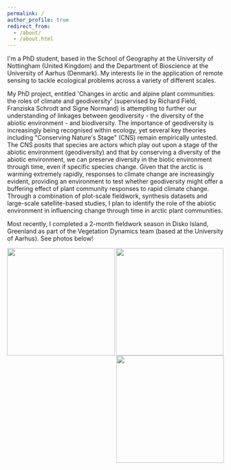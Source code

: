 ```yaml
---
permalink: /
author_profile: true
redirect_from: 
  - /about/
  - /about.html
---
```


I'm a PhD student, based in the School of Geography at the University of Nottingham (United Kingdom) and the Department of Bioscience at the University of Aarhus (Denmark). My interests lie in the application of remote sensing to tackle ecological problems across a variety of different scales.

My PhD project, entitled 'Changes in arctic and alpine plant communities: the roles of climate and geodiversity' (supervised by Richard Field, Franziska Schrodt and Signe Normand) is attempting to further our understanding of linkages between geodiversity - the diversity of the abiotic environment - and biodiversity. The importance of geodiversity is increasingly being recognised within ecology, yet several key theories including "Conserving Nature's Stage" (CNS) remain empirically untested. The CNS posits that species are actors which play out upon a stage of the abiotic environment (geodiversity) and that by conserving a diversity of the abiotic environment, we can preserve diversity in the biotic environment through time, even if specific species change. Given that the arctic is warming extremely rapidly, responses to climate change are increasingly evident, providing an environment to test whether geodiversity might offer a buffering effect of plant community responses to rapid climate change. Through a combination of plot-scale fieldwork, synthesis datasets and large-scale satellite-based studies, I plan to identify the role of the abiotic environment in influencing change through time in arctic plant communities.

Most recently, I completed a 2-month fieldwork season in Disko Island, Greenland as part of the Vegetation Dynamics team (based at the University of Aarhus). See photos below!

<img src="https://obaines.github.io/images/Disko/20190701_144904.jpg" align="left" width="250" height="250" />
<img src="https://obaines.github.io/images/Disko/20190701_144904.jpg" align="center" width="250" height="250" />
<img src="https://obaines.github.io/images/Disko/20190701_144904.jpg" align="right" width="250" height="250" />
